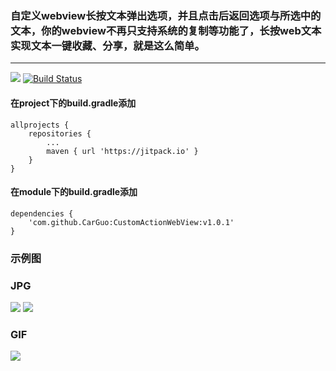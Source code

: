 ### 自定义webview长按文本弹出选项，并且点击后返回选项与所选中的文本，你的webview不再只支持系统的复制等功能了，长按web文本实现文本一键收藏、分享，就是这么简单。
-------------------

[![](https://jitpack.io/v/CarGuo/CustomActionWebView.svg)](https://jitpack.io/#CarGuo/CustomActionWebView)
[![Build Status](https://travis-ci.org/CarGuo/CustomActionWebView.svg?branch=master)](https://travis-ci.org/CarGuo/CustomActionWebView)

#### 在project下的build.gradle添加
```
allprojects {
	repositories {
		...
		maven { url 'https://jitpack.io' }
	}
}
```
#### 在module下的build.gradle添加
```
dependencies {
    'com.github.CarGuo:CustomActionWebView:v1.0.1'
}
```

### 示例图

### JPG

![](https://ooo.0o0.ooo/2017/06/17/59450eac66a3a.jpg)
![](https://ooo.0o0.ooo/2017/06/17/59450eae894c5.jpg)

### GIF

![](https://ooo.0o0.ooo/2017/06/17/59450f5c52301.gif)

```
